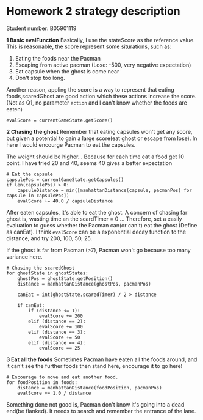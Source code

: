 # Homework 2 strategy description

Student number: B05901119

**1 Basic evalFunction** 
Basically, I use the stateScore as the reference value.
This is reasonable, the score represent some siturations, such as: 
1. Eating the foods near the Pacman
2. Escaping from active pacman (Lose: -500, very negative expectation)
3. Eat capsule when the ghost is come near
4. Don't stop too long.

Another reason, appling the score is a way to represent that eating foods,scaredGhost are good action which these actions increase the score. (Not as Q1, no parameter <code>action</code> and I can't know whether the foods are eaten)

``evalScore = currentGameState.getScore()``

**2 Chasing the ghost**
Remember that eating capsules won't get any score, but given a potential to gain a large score(eat ghost or escape from lose). In here I would encourge Pacman to eat the capsules.

The weight should be higher... Because for each time eat a food get 10 point. I have tried 20 and 40, seems 40 gives a better expectation

```
# Eat the capsule
capsulePos = currentGameState.getCapsules()
if len(capsulePos) > 0:
    capsuleDistance = min([manhattanDistance(capsule, pacmanPos) for capsule in capsulePos])
    evalScore += 40.0 / capsuleDistance
```

After eaten capsules, it's able to eat the ghost. A concern of chasing far ghost is, wasting time an the scardTimer = 0 ... Therefore, set a easily evaluation to guess whether the Pacman can(or can't) eat the ghost (Define as canEat). I think <code>evalScore</code> can be a exponential decay function to the distance, and try 200, 100, 50, 25.

If the ghost is far from Pacman (>7), Pacman won't go because too many variance here.

```
# Chasing the scaredGhost
for ghostState in ghostStates:
    ghostPos = ghostState.getPosition()
    distance = manhattanDistance(ghostPos, pacmanPos)            

    canEat = int(ghostState.scaredTimer) / 2 > distance

    if canEat:
        if (distance <= 1):
            evalScore += 200
        elif (distance == 2):
            evalScore += 100
        elif (distance == 3):
            evalScore += 50
        elif (distance == 4):
            evalScore == 25
```

**3 Eat all the foods**
Sometimes Pacman have eaten all the foods around, and it can't see the further foods then stand here, encourage it to go here!
```
# Encourage to move and eat another food.
for foodPosition in foods:
    distance = manhattanDistance(foodPosition, pacmanPos)
    evalScore += 1.0 / distance
```

Something done not good is, Pacman don't know it's going into a dead end(be flanked). It needs to search and remember the entrance of the lane.
